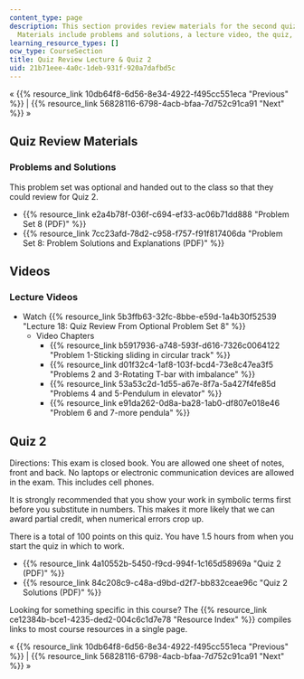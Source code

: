 ```yaml
---
content_type: page
description: This section provides review materials for the second quiz of the course.
  Materials include problems and solutions, a lecture video, the quiz, and solutions.
learning_resource_types: []
ocw_type: CourseSection
title: Quiz Review Lecture & Quiz 2
uid: 21b71eee-4a0c-1deb-931f-920a7dafbd5c
---
```


« {{% resource_link 10db64f8-6d56-8e34-4922-f495cc551eca "Previous" %}} | {{% resource_link 56828116-6798-4acb-bfaa-7d752c91ca91 "Next" %}} »

Quiz Review Materials
---------------------

### Problems and Solutions

This problem set was optional and handed out to the class so that they could review for Quiz 2.

*   {{% resource_link e2a4b78f-036f-c694-ef33-ac06b71dd888 "Problem Set 8 (PDF)" %}}
*   {{% resource_link 7cc23afd-78d2-c958-f757-f91f817406da "Problem Set 8: Problem Solutions and Explanations (PDF)" %}}

Videos
------

### Lecture Videos

*   Watch {{% resource_link 5b3ffb63-32fc-8bbe-e59d-1a4b30f52539 "Lecture 18: Quiz Review From Optional Problem Set 8" %}}
    *   Video Chapters
        *   {{% resource_link b5917936-a748-593f-d616-7326c0064122 "Problem 1-Sticking sliding in circular track" %}}
        *   {{% resource_link d01f32c4-1af8-103f-bcd4-73e8c47ea3f5 "Problems 2 and 3-Rotating T-bar with imbalance" %}}
        *   {{% resource_link 53a53c2d-1d55-a67e-8f7a-5a427f4fe85d "Problems 4 and 5-Pendulum in elevator" %}}
        *   {{% resource_link e91da262-0d8a-ba28-1ab0-df807e018e46 "Problem 6 and 7-more pendula" %}}

Quiz 2
------

Directions: This exam is closed book. You are allowed one sheet of notes, front and back. No laptops or electronic communication devices are allowed in the exam. This includes cell phones.

It is strongly recommended that you show your work in symbolic terms first before you substitute in numbers. This makes it more likely that we can award partial credit, when numerical errors crop up.

There is a total of 100 points on this quiz. You have 1.5 hours from when you start the quiz in which to work.

*   {{% resource_link 4a10552b-5450-f9cd-994f-1c165d58969a "Quiz 2 (PDF)" %}}
*   {{% resource_link 84c208c9-c48a-d9bd-d2f7-bb832ceae96c "Quiz 2 Solutions (PDF)" %}}

Looking for something specific in this course? The {{% resource_link ce12384b-bce1-4235-ded2-004c6c1d7e78 "Resource Index" %}} compiles links to most course resources in a single page.

« {{% resource_link 10db64f8-6d56-8e34-4922-f495cc551eca "Previous" %}} | {{% resource_link 56828116-6798-4acb-bfaa-7d752c91ca91 "Next" %}} »